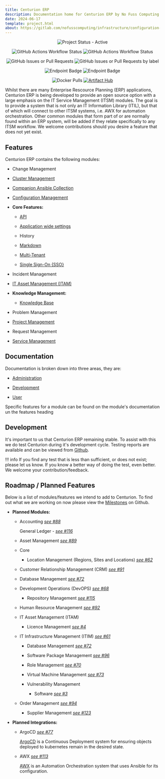 ```yaml
---
title: Centurion ERP
description: Documentation home for Centurion ERP by No Fuss Computing
date: 2024-06-17
template: project.html
about: https://gitlab.com/nofusscomputing/infrastructure/configuration-management/centurion_erp
---
```


<span style="text-align: center;">

![Project Status - Active](https://img.shields.io/badge/Project%20Status-Active-green?logo=github&style=plastic)

![GitHub Actions Workflow Status](https://img.shields.io/github/actions/workflow/status/nofusscomputing/centurion_erp/ci.yaml?branch=master&style=plastic&logo=github&label=Stable%20Build&color=%23000) ![GitHub Actions Workflow Status](https://img.shields.io/github/actions/workflow/status/nofusscomputing/centurion_erp/ci.yaml?branch=development&style=plastic&logo=github&label=Dev%20Build&color=%23000)

![GitHub Issues or Pull Requests](https://img.shields.io/github/issues/nofusscomputing/centurion_erp?style=plastic&logo=github&label=Open%20Issues&color=000) ![GitHub Issues or Pull Requests by label](https://img.shields.io/github/issues/nofusscomputing/centurion_erp/type%3A%3Abug?style=plastic&logo=github&label=Bug%20Fixes%20Required&color=000)

![Endpoint Badge](https://img.shields.io/endpoint?url=https%3A%2F%2Fraw.githubusercontent.com%2Fnofusscomputing%2F.github%2Fmaster%2Frepositories%2Fnofusscomputing%2Fcenturion_erp%2Fdevelopment%2Fbadge_endpoint_coverage.json&style=plastic) ![Endpoint Badge](https://img.shields.io/endpoint?url=https%3A%2F%2Fraw.githubusercontent.com%2Fnofusscomputing%2F.github%2Fmaster%2Frepositories%2Fnofusscomputing%2Fcenturion_erp%2Fdevelopment%2Fbadge_endpoint_unit_test.json)


![Docker Pulls](https://img.shields.io/docker/pulls/nofusscomputing/centurion-erp?style=plastic&logo=docker&color=0db7ed) [![Artifact Hub](https://img.shields.io/endpoint?url=https://artifacthub.io/badge/repository/centurion-erp)](https://artifacthub.io/packages/container/centurion-erp/centurion-erp)

</span>

Whilst there are many Enterprise Rescource Planning (ERP) applications, Centurion ERP is being developed to provide an open source option with a large emphasis on the IT Service Management (ITSM) modules. The goal is to provide a system that is not only an IT Information Library (ITIL), but that of which will connect to other ITSM systems, i.e. AWX for automation orchestration. Other common modules that form part of or are normally found within an ERP system, will be added if they relate specifically to any ITSM workflow. We welcome contributions should you desire a feature that does not yet exist.


## Features

Centurion ERP contains the following modules:

- Change Management

- [Cluster Management](./user/itim/cluster.md)

- [Companion Ansible Collection](../ansible/collections/centurion/index.md)

- [Configuration Management](./user/config_management/index.md)

- **Core Features:**

    - [API](./user/api.md)

    - [Application wide settings](./user/settings/app_settings.md)

    - History

    - [Markdown](./user/core/markdown.md)

    - [Multi-Tenant](./development/api/models/access_organization_permission_checking.md#permission-checking)

    - [Single Sign-On {SSO}](./user/configuration.md#single-sign-on)

- Incident Management

- [IT Asset Management (ITAM)](./user/itam/index.md)

- **Knowledge Management:**

    - [Knowledge Base](./user/assistance/knowledge_base.md)

- Problem Management

- [Project Management](./user/project_management/index.md)

- Request Management

- [Service Management](./user/itim/service.md)

## Documentation

Documentation is broken down into three areas, they are:

- [Administration](./administration/index.md)

- [Development](./development/index.md)

- [User](./user/index.md)

Specific features for a module can be found on the module's documentation un the features heading


## Development

It's important to us that Centurion ERP remaining stable. To assist with this we do test Centurion during it's development cycle. Testing reports are available and can be viewed from [Github](https://github.com/nofusscomputing/centurion_erp/actions/workflows/ci.yaml). 

!!! info
    If you find any test that is less than sufficient, or does not exist; please let us know. If you know a better way of doing the test, even better. We welcome your contribution/feedback.


## Roadmap / Planned Features

Below is a list of modules/features we intend to add to Centurion. To find out what we are working on now please view the [Milestones](https://github.com/nofusscomputing/centurion_erp/milestones) on Github.

- **Planned Modules:**

    - Accounting _[see #88](https://github.com/nofusscomputing/centurion_erp/issues/88)_

        General Ledger - _[see #116](https://github.com/nofusscomputing/centurion_erp/issues/116)_

    - Asset Management _[see #89](https://github.com/nofusscomputing/centurion_erp/issues/88)_

    - Core

        - Location Management (Regions, Sites and Locations) _[see #62](https://github.com/nofusscomputing/centurion_erp/issues/62)_

    - Customer Relationship Management (CRM) _[see #91](https://github.com/nofusscomputing/centurion_erp/issues/91)_

    - Database Management _[see #72](https://github.com/nofusscomputing/centurion_erp/issues/72)_

    - Development Operations (DevOPS) _[see #68](https://github.com/nofusscomputing/centurion_erp/issues/58)_

        - Repository Management _[see #115](https://github.com/nofusscomputing/centurion_erp/issues/115)_

    - Human Resource Management _[see #92](https://github.com/nofusscomputing/centurion_erp/issues/92)_

    - IT Asset Management (ITAM)

        - Licence Management _[see #4](https://github.com/nofusscomputing/centurion_erp/issues/4)_

    - IT Infrastructure Management (ITIM) _[see #61](https://github.com/nofusscomputing/centurion_erp/issues/61)_

        - Database Management _[see #72](https://github.com/nofusscomputing/centurion_erp/issues/72)_

        - Software Package Management _[see #96](https://github.com/nofusscomputing/centurion_erp/issues/96)_

        - Role Management _[see #70](https://github.com/nofusscomputing/centurion_erp/issues/70)_

        - Virtual Machine Management _[see #73](https://github.com/nofusscomputing/centurion_erp/issues/73)_

        - Vulnerability Management

            - Software _[see #3](https://github.com/nofusscomputing/centurion_erp/issues/3)_

    - Order Management _[see #94](https://github.com/nofusscomputing/centurion_erp/issues/94)_

        - Supplier Management _[see #123](https://github.com/nofusscomputing/centurion_erp/issues/123)_


- **Planned Integrations:**

    - ArgoCD _[see #77](https://github.com/nofusscomputing/centurion_erp/issues/77)_

        [ArgoCD](https://github.com/argoproj-labs) is a Continuous Deployment system for ensuring objects deployed to kubernetes remain in the desired state.

    - AWX  _[see #113](https://github.com/nofusscomputing/centurion_erp/issues/113)_

        [AWX](https://github.com/ansible/awx) is an Automation Orchestration system that uses Ansible for its configuration.

